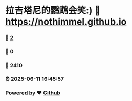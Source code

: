# 拉吉塔尼的鹦鹉会笑:) :link: https://nothimmel.github.io 
### :page_facing_up: [2](https://nothimmel.github.io/tag.html) 
### :speech_balloon: 0 
### :hibiscus: 2410 
### :alarm_clock: 2025-06-11 16:45:57 
### Powered by :heart: [Github](https://github.com/NotHimmel/NotHimmel.github.io)
